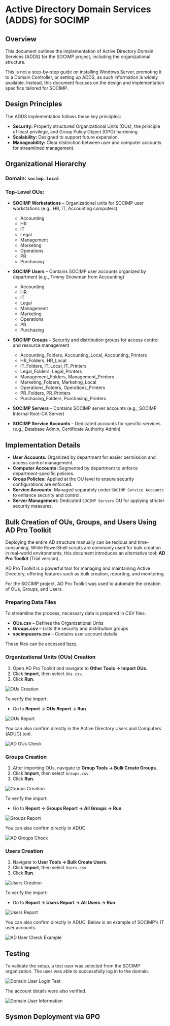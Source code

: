 # Active Directory Domain Services (ADDS) for SOCIMP

## Overview

This document outlines the implementation of Active Directory Domain Services (ADDS) for the SOCIMP project, including the organizational structure.

This is not a step-by-step guide on installing Windows Server, promoting it to a Domain Controller, or setting up ADDS, as such information is widely available. Instead, this document focuses on the design and implementation specifics tailored for SOCIMP.

## Design Principles

The ADDS implementation follows these key principles:

- **Security:** Properly structured Organizational Units (OUs), the principle of least privilege, and Group Policy Object (GPO) hardening.
- **Scalability:** Designed to support future expansion.
- **Manageability:** Clear distinction between user and computer accounts for streamlined management.

## Organizational Hierarchy

### **Domain:** `socimp.local`

### **Top-Level OUs:**

- **SOCIMP Workstations** – Organizational units for SOCIMP user workstations (e.g., HR, IT, Accounting computers)
  - Accounting
  - HR
  - IT
  - Legal
  - Management
  - Marketing
  - Operations
  - PR
  - Purchasing

- **SOCIMP Users** – Contains SOCIMP user accounts organized by department (e.g., Timmy Snowman from Accounting)
  - Accounting
  - HR
  - IT
  - Legal
  - Management
  - Marketing
  - Operations
  - PR
  - Purchasing

- **SOCIMP Groups** – Security and distribution groups for access control and resource management
  - Accounting_Folders, Accounting_Local, Accounting_Printers
  - HR_Folders, HR_Local
  - IT_Folders, IT_Local, IT_Printers
  - Legal_Folders, Legal_Printers
  - Management_Folders, Management_Printers
  - Marketing_Folders, Marketing_Local
  - Operations_Folders, Operations_Printers
  - PR_Folders, PR_Printers
  - Purchasing_Folders, Purchasing_Printers

- **SOCIMP Servers** – Contains SOCIMP server accounts (e.g., SOCIMP Internal Root-CA Server)
- **SOCIMP Service Accounts** – Dedicated accounts for specific services (e.g., Database Admin, Certificate Authority Admin)

## Implementation Details

- **User Accounts:** Organized by department for easier permission and access control management.
- **Computer Accounts:** Segmented by department to enforce department-specific policies.
- **Group Policies:** Applied at the OU level to ensure security configurations are enforced.
- **Service Accounts:** Managed separately under `SOCIMP Service Accounts` to enhance security and control.
- **Server Management:** Dedicated `SOCIMP Servers` OU for applying stricter security measures.

## Bulk Creation of OUs, Groups, and Users Using AD Pro Toolkit

Deploying the entire AD structure manually can be tedious and time-consuming. While PowerShell scripts are commonly used for bulk creation in real-world environments, this document introduces an alternative tool: **AD Pro Toolkit** (Trial version).

AD Pro Toolkit is a powerful tool for managing and maintaining Active Directory, offering features such as bulk creation, reporting, and monitoring.

For the SOCIMP project, AD Pro Toolkit was used to automate the creation of OUs, Groups, and Users.

### Preparing Data Files

To streamline the process, necessary data is prepared in CSV files:
- **OUs.csv** – Defines the Organizational Units
- **Groups.csv** – Lists the security and distribution groups
- **socimpusers.csv** – Contains user account details

These files can be accessed [here](https://github.com/phamthanhsang-cs/SOC-in-my-Pocket/tree/main/.build/active-directory).

### Organizational Units (OUs) Creation

1. Open AD Pro Toolkit and navigate to **Other Tools → Import OUs**.
2. Click **Import**, then select `OUs.csv`.
3. Click **Run**.

![OUs Creation](https://github.com/phamthanhsang-cs/SOC-in-my-Pocket/blob/main/images/active-directory/OUs-creation.png)

To verify the import:
- Go to **Report → OUs Report → Run**.

![OUs Report](https://github.com/phamthanhsang-cs/SOC-in-my-Pocket/blob/main/images/active-directory/OUs-report.png)

You can also confirm directly in the Active Directory Users and Computers (ADUC) tool.

![AD OUs Check](https://github.com/phamthanhsang-cs/SOC-in-my-Pocket/blob/main/images/active-directory/AD-OUs-Check.png)

### Groups Creation

1. After importing OUs, navigate to **Group Tools → Bulk Create Groups**.
2. Click **Import**, then select `Groups.csv`.
3. Click **Run**.

![Groups Creation](https://github.com/phamthanhsang-cs/SOC-in-my-Pocket/blob/main/images/active-directory/Groups-creation.png)

To verify the import:
- Go to **Report → Groups Report → All Groups → Run**.

![Groups Report](https://github.com/phamthanhsang-cs/SOC-in-my-Pocket/blob/main/images/active-directory/Groups-report.png)

You can also confirm directly in ADUC.

![AD Groups Check](https://github.com/phamthanhsang-cs/SOC-in-my-Pocket/blob/main/images/active-directory/AD-Groups-Check.png)

### Users Creation

1. Navigate to **User Tools → Bulk Create Users**.
2. Click **Import**, then select `Users.csv`.
3. Click **Run**.

![Users Creation](https://github.com/phamthanhsang-cs/SOC-in-my-Pocket/blob/main/images/active-directory/Users-creation.png)

To verify the import:
- Go to **Report → Users Report → All Users → Run**.

![Users Report](https://github.com/phamthanhsang-cs/SOC-in-my-Pocket/blob/main/images/active-directory/Users-report.png)

You can also confirm directly in ADUC. Below is an example of SOCIMP's IT user accounts.

![AD User Check Example](https://github.com/phamthanhsang-cs/SOC-in-my-Pocket/blob/main/images/active-directory/AD-Users-Check.png)

## Testing

To validate the setup, a test user was selected from the SOCIMP organization. The user was able to successfully log in to the domain.

![Domain User Login Test](https://github.com/phamthanhsang-cs/SOC-in-my-Pocket/blob/main/images/active-directory/Test-AD-User.png)

The account details were also verified.

![Domain User Information](https://github.com/phamthanhsang-cs/SOC-in-my-Pocket/blob/main/images/active-directory/Test-AD-User-Infor.png)

## Sysmon Deployment via GPO


